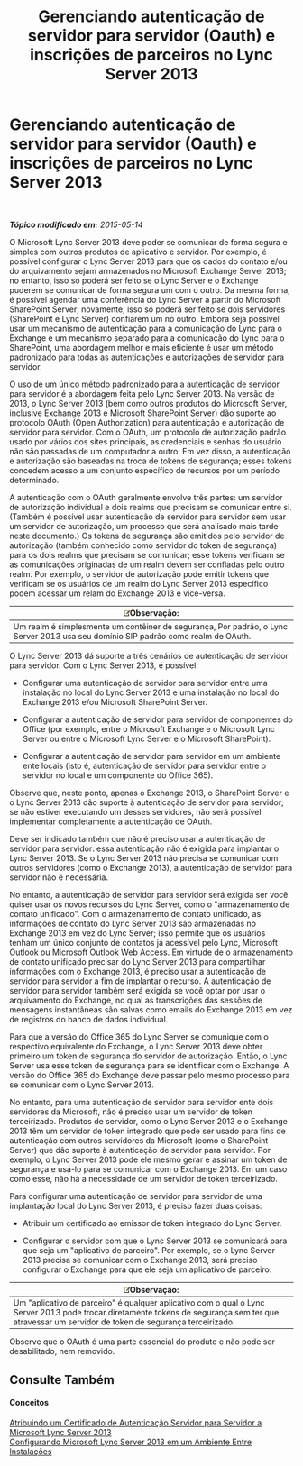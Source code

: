 ﻿---
title: Gerenciando autenticação de servidor para servidor (Oauth) e inscrições de parceiros no Lync Server 2013
TOCTitle: Gerenciando autenticação de servidor para servidor (Oauth) e inscrições de parceiros no Lync Server 2013
ms:assetid: 38848373-c8c6-4097-bf7f-699fe471348d
ms:mtpsurl: https://technet.microsoft.com/pt-br/library/JJ204817(v=OCS.15)
ms:contentKeyID: 49306394
ms.date: 05/19/2016
mtps_version: v=OCS.15
ms.translationtype: HT
---

# Gerenciando autenticação de servidor para servidor (Oauth) e inscrições de parceiros no Lync Server 2013

 

_**Tópico modificado em:** 2015-05-14_

O Microsoft Lync Server 2013 deve poder se comunicar de forma segura e simples com outros produtos de aplicativo e servidor. Por exemplo, é possível configurar o Lync Server 2013 para que os dados do contato e/ou do arquivamento sejam armazenados no Microsoft Exchange Server 2013; no entanto, isso só poderá ser feito se o Lync Server e o Exchange puderem se comunicar de forma segura um com o outro. Da mesma forma, é possível agendar uma conferência do Lync Server a partir do Microsoft SharePoint Server; novamente, isso só poderá ser feito se dois servidores (SharePoint e Lync Server) confiarem um no outro. Embora seja possível usar um mecanismo de autenticação para a comunicação do Lync para o Exchange e um mecanismo separado para a comunicação do Lync para o SharePoint, uma abordagem melhor e mais eficiente é usar um método padronizado para todas as autenticações e autorizações de servidor para servidor.

O uso de um único método padronizado para a autenticação de servidor para servidor é a abordagem feita pelo Lync Server 2013. Na versão de 2013, o Lync Server 2013 (bem como outros produtos do Microsoft Server, inclusive Exchange 2013 e Microsoft SharePoint Server) dão suporte ao protocolo OAuth (Open Authorization) para autenticação e autorização de servidor para servidor. Com o OAuth, um protocolo de autorização padrão usado por vários dos sites principais, as credenciais e senhas do usuário não são passadas de um computador a outro. Em vez disso, a autenticação e autorização são baseadas na troca de tokens de segurança; esses tokens concedem acesso a um conjunto específico de recursos por um período determinado.

A autenticação com o OAuth geralmente envolve três partes: um servidor de autorização individual e dois realms que precisam se comunicar entre si. (Também é possível usar autenticação de servidor para servidor sem usar um servidor de autorização, um processo que será analisado mais tarde neste documento.) Os tokens de segurança são emitidos pelo servidor de autorização (também conhecido como servidor do token de segurança) para os dois realms que precisam se comunicar; esse tokens verificam se as comunicações originadas de um realm devem ser confiadas pelo outro realm. Por exemplo, o servidor de autorização pode emitir tokens que verificam se os usuários de um realm do Lync Server 2013 específico podem acessar um relam do Exchange 2013 e vice-versa.

<table>
<thead>
<tr class="header">
<th><img src="images/Gg425756.note(OCS.15).gif" title="note" alt="note" />Observação:</th>
</tr>
</thead>
<tbody>
<tr class="odd">
<td>Um realm é simplesmente um contêiner de segurança, Por padrão, o Lync Server 2013 usa seu domínio SIP padrão como realm de OAuth.</td>
</tr>
</tbody>
</table>


O Lync Server 2013 dá suporte a três cenários de autenticação de servidor para servidor. Com o Lync Server 2013, é possível:

  - Configurar uma autenticação de servidor para servidor entre uma instalação no local do Lync Server 2013 e uma instalação no local do Exchange 2013 e/ou Microsoft SharePoint Server.

  - Configurar a autenticação de servidor para servidor de componentes do Office (por exemplo, entre o Microsoft Exchange e o Microsoft Lync Server ou entre o Microsoft Lync Server e o Microsoft SharePoint).

  - Configurar a autenticação de servidor para servidor em um ambiente ente locais (isto é, autenticação de servidor para servidor entre o servidor no local e um componente do Office 365).

Observe que, neste ponto, apenas o Exchange 2013, o SharePoint Server e o Lync Server 2013 dão suporte à autenticação de servidor para servidor; se não estiver executando um desses servidores, não será possível implementar completamente a autenticação de OAuth.

Deve ser indicado também que não é preciso usar a autenticação de servidor para servidor: essa autenticação não é exigida para implantar o Lync Server 2013. Se o Lync Server 2013 não precisa se comunicar com outros servidores (como o Exchange 2013), a autenticação de servidor para servidor não é necessária.

No entanto, a autenticação de servidor para servidor será exigida ser você quiser usar os novos recursos do Lync Server, como o "armazenamento de contato unificado". Com o armazenamento de contato unificado, as informações de contato do Lync Server 2013 são armazenadas no Exchange 2013 em vez do Lync Server; isso permite que os usuários tenham um único conjunto de contatos já acessível pelo Lync, Microsoft Outlook ou Microsoft Outlook Web Access. Em virtude de o armazenamento de contato unificado precisar do Lync Server 2013 para compartilhar informações com o Exchange 2013, é preciso usar a autenticação de servidor para servidor a fim de implantar o recurso. A autenticação de servidor para servidor também será exigida se você optar por usar o arquivamento do Exchange, no qual as transcrições das sessões de mensagens instantâneas são salvas como emails do Exchange 2013 em vez de registros do banco de dados individual.

Para que a versão do Office 365 do Lync Server se comunique com o respectivo equivalente do Exchange, o Lync Server 2013 deve obter primeiro um token de segurança do servidor de autorização. Então, o Lync Server usa esse token de segurança para se identificar com o Exchange. A versão do Office 365 do Exchange deve passar pelo mesmo processo para se comunicar com o Lync Server 2013.

No entanto, para uma autenticação de servidor para servidor ente dois servidores da Microsoft, não é preciso usar um servidor de token terceirizado. Produtos de servidor, como o Lync Server 2013 e o Exchange 2013 têm um servidor de token integrado que pode ser usado para fins de autenticação com outros servidores da Microsoft (como o SharePoint Server) que dão suporte à autenticação de servidor para servidor. Por exemplo, o Lync Server 2013 pode ele mesmo gerar e assinar um token de segurança e usá-lo para se comunicar com o Exchange 2013. Em um caso como esse, não há a necessidade de um servidor de token terceirizado.

Para configurar uma autenticação de servidor para servidor de uma implantação local do Lync Server 2013, é preciso fazer duas coisas:

  - Atribuir um certificado ao emissor de token integrado do Lync Server.

  - Configurar o servidor com que o Lync Server 2013 se comunicará para que seja um "aplicativo de parceiro". Por exemplo, se o Lync Server 2013 precisa se comunicar com o Exchange 2013, será preciso configurar o Exchange para que ele seja um aplicativo de parceiro.

<table>
<thead>
<tr class="header">
<th><img src="images/Gg425756.note(OCS.15).gif" title="note" alt="note" />Observação:</th>
</tr>
</thead>
<tbody>
<tr class="odd">
<td>Um &quot;aplicativo de parceiro&quot; é qualquer aplicativo com o qual o Lync Server 2013 pode trocar diretamente tokens de segurança sem ter que atravessar um servidor de token de segurança terceirizado.</td>
</tr>
</tbody>
</table>


Observe que o OAuth é uma parte essencial do produto e não pode ser desabilitado, nem removido.

## Consulte Também

#### Conceitos

[Atribuindo um Certificado de Autenticação Servidor para Servidor a Microsoft Lync Server 2013](lync-server-2013-assigning-a-server-to-server-authentication-certificate-to-lync-server-2013.md)  
[Configurando Microsoft Lync Server 2013 em um Ambiente Entre Instalações](lync-server-2013-configuring-lync-server-in-a-cross-premises-environment.md)

